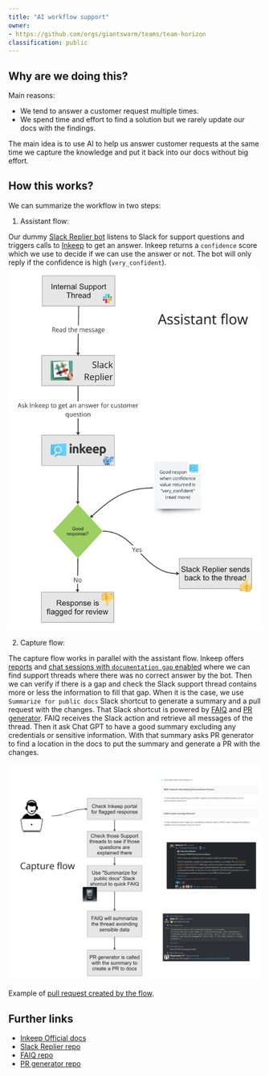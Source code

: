 ```yaml
---
title: "AI workflow support"
owner:
- https://github.com/orgs/giantswarm/teams/team-horizon
classification: public
---
```


## Why are we doing this?

Main reasons:

- We tend to answer a customer request multiple times.
- We spend time and effort to find a solution but we rarely update our docs with the findings.

The main idea is to use AI to help us answer customer requests at the same time we capture the knowledge and put it back into our docs without big effort.
## How this works?

We can summarize the workflow in two steps:

1. Assistant flow:

Our dummy [Slack Replier bot](https://github.com/giantswarm/slack-replier) listens to Slack for support questions and triggers calls to [Inkeep](https://portal.inkeep.com/) to get an answer. Inkeep returns a `confidence` score which we use to decide if we can use the answer or not. The bot will only reply if the confidence is high (`very_confident`).
![AI assistant workflow schema](ai-workflow-00.png)

2. Capture flow:

The capture flow works in parallel with the assistant flow. Inkeep offers [reports](https://portal.inkeep.com/giantswarm/projects/cln8dq1a20003s60159pi4gv6/reports) and [chat sessions with `documentation gap` enabled](https://portal.inkeep.com/giantswarm/projects/cln8dq1a20003s60159pi4gv6/chat/chat-sessions?filters={%22firstMessageTime%22:%2230d%22,%22isDocumented%22:%22no%22}) where we can find support threads where there was no correct answer by the bot. Then we can verify if there is a gap and check the Slack support thread contains more or less the information to fill that gap. When it is the case, we use `Summarize for public docs` Slack shortcut to generate a summary and a pull request with the changes.
That Slack shortcut is powered by [FAIQ](https://github.com/giantswarm/faiq) and [PR generator](https://github.com/giantswarm/pr-generator). FAIQ receives the Slack action and retrieve all messages of the thread. Then it ask Chat GPT to have a good summary excluding any credentials or sensitive information. With that summary asks PR generator to find a location in the docs to put the summary and generate a PR with the changes.

![AI capture workflow Inkeep](ai-workflow-01.png)

Example of [pull request created by the flow](https://github.com/giantswarm/docs/pull/2499/files).

## Further links

- [Inkeep Official docs](https://docs.inkeep.com/)
- [Slack Replier repo](https://github.com/giantswarm/slack-replier)
- [FAIQ repo](https://github.com/giantswarm/faiq)
- [PR generator repo](https://github.com/giantswarm/pr-generator)

